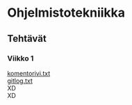 # Ohjelmistotekniikka
## Tehtävät
### Viikko 1
[komentorivi.txt](laskarit/viikko1/komentorivi.txt)  
[gitlog.txt](laskarit/viikko1/gitlog.txt)  
XD  
XD
